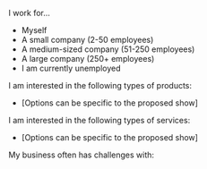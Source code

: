 I work for...

* Myself
* A small company (2-50 employees)
* A medium-sized company (51-250 employees)
* A large company (250+ employees)
* I am currently unemployed

I am interested in the following types of products:
* [Options can be specific to the proposed show]

I am interested in the following types of services:
* [Options can be specific to the proposed show]

My business often has challenges with:
